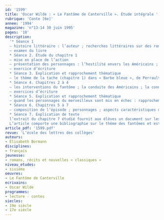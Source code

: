 ```yaml
---
id: '1599'
title: 'Oscar Wilde : « Le Fantôme de Canterville ». Étude intégrale '
rubrique: 'Conte [6e]'
annee: '1994'
magazine: 'n°13-14 30 juin 1995'
pages: '18'
description: 
  '* Séance 1
  – histoire littéraire : l’auteur ; recherches littéraires sur des romanciers britanniques ; classement chronologique
  – examen du livre
  * Séance 2. Étude du chapitre 1
  – mise en place de l’action
  – présentation des personnages : l’hostilité envers les Américains ; les éléments d’une peinture critique ; une attitude indulgente
  – exercice d’écriture
  * Séance 3. Explication et rapprochement thématique
  – le thème de la tache (chapitre 1) dans « Barbe bleue », de Perrault
  * Séance 4. Chapitres 2 à 4
  – les interventions du fantôme ; la conduite des Américains ; la connaissance du fantôme ; titres possibles pour cet épisode
  – exercices d’écriture
  * Séance 5. Explication et rapprochement thématique
  – quand les personnages du merveilleux sont mis en échec : rapprochement avec « Le Carosse inutile », d’Anouilh
  * Séance 6. Chapitres 5 à 7
  – composition de l’épisode ; personnages ; aspects caractéristiques du dénouement
  * Séance 7. Explication de texte
  l’extrait du chapitre 7 étudié fournit aux élèves un document sur les funérailles d’autrefois
  L’article comporte une bibliographie sur le thème des fantômes et est suivi, en annexe, de l’extrait de « Barbe bleue » et de la fable d’Anouilh.'
article_pdf: '1599.pdf'
revue: 'L’école des lettres des collèges'
auteurs:
- Élisabeth Bormann
disciplines:
- français
jeunesse:
- romans, récits et nouvelles « classiques »
niveau_etudes:
- sixième
oeuvres:
- Le Fantôme de Canterville
ecrivains:
- Oscar Wilde
programmes:
- lecture - contes
siecles:
- 19e siècle
- 17e siècle
---
```

